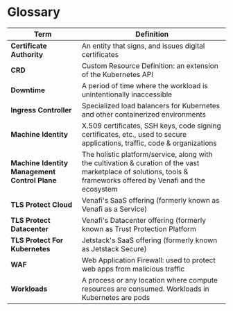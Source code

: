 # Glossary

| Term | Definition |
| ---- | ---------- |
| **Certificate Authority** | An entity that signs, and issues digital certificates |
| **CRD** | Custom Resource Definition: an extension of the Kubernetes API |
| **Downtime** | A period of time where the workload is unintentionally inaccessible |
| **Ingress Controller** | Specialized load balancers for Kubernetes and other containerized environments |
| **Machine Identity** | X.509 certificates, SSH keys, code signing certificates, etc., used to secure applications, traffic, code & organizations |
| **Machine Identity Management Control Plane** | The holistic platform/service, along with the cultivation & curation of the vast marketplace of solutions, tools & frameworks offered by Venafi and the ecosystem |
| **TLS Protect Cloud** | Venafi's SaaS offering (formerly known as Venafi as a Service) |
| **TLS Protect Datacenter** | Venafi's Datacenter offering (formerly known as Trust Protection Platform |
| **TLS Protect For Kubernetes** | Jetstack's SaaS offering (formerly known as Jetstack Secure) |
| **WAF** | Web Application Firewall: used to protect web apps from malicious traffic |
| **Workloads** | A process or any location where compute resources are consumed. Workloads in Kubernetes are pods |

